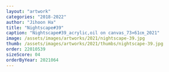 ```yaml
---
layout: "artwork"
categories: "2018-2022"
author: "Jihoon Ha"
title: "Nightscape#39"
caption: "Nightscape#39_acrylic,oil on canvas_73×61㎝_2021"
image: /assets/images/artworks/2021/nightscape-39.jpg
thumb: /assets/images/artworks/2021/thumbs/nightscape-39.jpg
order: 22010539
sizeScore: 04
orderByYear: 2021064
---
```

